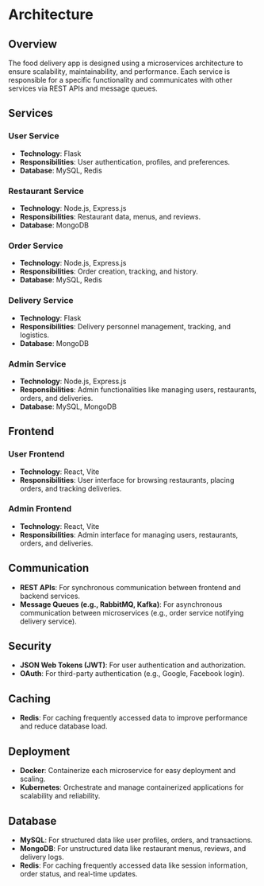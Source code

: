 # Architecture

## Overview

The food delivery app is designed using a microservices architecture to ensure scalability, maintainability, and performance. Each service is responsible for a specific functionality and communicates with other services via REST APIs and message queues.

## Services

### User Service
- **Technology**: Flask
- **Responsibilities**: User authentication, profiles, and preferences.
- **Database**: MySQL, Redis

### Restaurant Service
- **Technology**: Node.js, Express.js
- **Responsibilities**: Restaurant data, menus, and reviews.
- **Database**: MongoDB

### Order Service
- **Technology**: Node.js, Express.js
- **Responsibilities**: Order creation, tracking, and history.
- **Database**: MySQL, Redis

### Delivery Service
- **Technology**: Flask
- **Responsibilities**: Delivery personnel management, tracking, and logistics.
- **Database**: MongoDB

### Admin Service
- **Technology**: Node.js, Express.js
- **Responsibilities**: Admin functionalities like managing users, restaurants, orders, and deliveries.
- **Database**: MySQL, MongoDB

## Frontend

### User Frontend
- **Technology**: React, Vite
- **Responsibilities**: User interface for browsing restaurants, placing orders, and tracking deliveries.

### Admin Frontend
- **Technology**: React, Vite
- **Responsibilities**: Admin interface for managing users, restaurants, orders, and deliveries.

## Communication

- **REST APIs**: For synchronous communication between frontend and backend services.
- **Message Queues (e.g., RabbitMQ, Kafka)**: For asynchronous communication between microservices (e.g., order service notifying delivery service).

## Security

- **JSON Web Tokens (JWT)**: For user authentication and authorization.
- **OAuth**: For third-party authentication (e.g., Google, Facebook login).

## Caching

- **Redis**: For caching frequently accessed data to improve performance and reduce database load.

## Deployment

- **Docker**: Containerize each microservice for easy deployment and scaling.
- **Kubernetes**: Orchestrate and manage containerized applications for scalability and reliability.

## Database

- **MySQL**: For structured data like user profiles, orders, and transactions.
- **MongoDB**: For unstructured data like restaurant menus, reviews, and delivery logs.
- **Redis**: For caching frequently accessed data like session information, order status, and real-time updates.